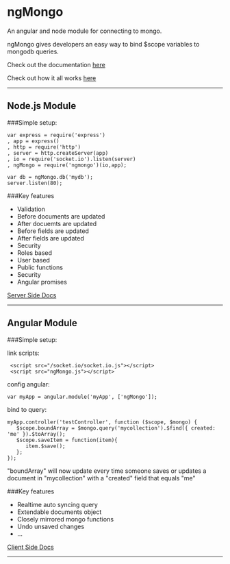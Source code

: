 ngMongo
=======

An angular and node module for connecting to mongo.

ngMongo gives developers an easy way to bind $scope variables to mongodb queries.

Check out the documentation [here](https://github.com/ratscrew/ngMongo/wiki)

Check out how it all works [here](https://github.com/ratscrew/ngMongo/wiki/how-it-all-works)
***

## Node.js Module
###Simple setup:

    var express = require('express')
    , app = express()
    , http = require('http')
    , server = http.createServer(app)
    , io = require('socket.io').listen(server)
    , ngMongo = require('ngmongo')(io,app);

    var db = ngMongo.db('mydb');
    server.listen(80);


###Key features

* Validation
 * Before documents are updated
 * After docuemts are updated
 * Before fields are updated
 * After fields are updated
* Security
 * Roles based
 * User based
* Public functions
 * Security
 * Angular promises

[Server Side Docs](https://github.com/ratscrew/ngMongo/wiki/Server-Side)
***

## Angular Module

###Simple setup:

link scripts:

     <script src="/socket.io/socket.io.js"></script>
     <script src="ngMongo.js"></script>


config angular:
   
    var myApp = angular.module('myApp', ['ngMongo']);

bind to query:


    myApp.controller('testController', function ($scope, $mongo) {
       $scope.boundArray = $mongo.query('mycollection').$find({ created: 'me' }).$toArray();
       $scope.saveItem = function(item){
          item.$save();
       };
    });

"boundArray" will now update every time someone saves or updates a document in "mycollection" with a "created" field that equals "me"

###Key features

* Realtime auto syncing query
* Extendable documents object 
* Closely mirrored mongo functions
* Undo unsaved changes
* ...

[Client Side Docs](https://github.com/ratscrew/ngMongo/wiki/Client-Side)
***
